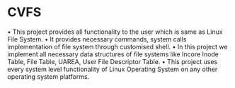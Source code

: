 # CVFS

•	This project provides all functionality to the user which is same as Linux File System.
•	It provides necessary commands, system calls implementation of file system through customised shell.
•	In this project we implement all necessary data structures of file systems like Incore Inode Table, File Table, UAREA, User File Descriptor Table.
•	This project uses every system level functionality of Linux Operating System on any other operating system platforms.
